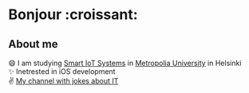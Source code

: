 <h1>Bonjour :croissant:</h1>

<h2>About  me</h2>

😄  I am studying [Smart IoT Systems](https://opinto-opas.metropolia.fi/en/88094/en/70331/TXL20S1/2164/year/2020) in [Metropolia University](https://www.google.com/search?client=safari&rls=en&q=Metropolia+university&ie=UTF-8&oe=UTF-8) in Helsinki<br>
✨ Inetrested in iOS development<br>
✌️ [My channel with jokes about IT](https://www.tiktok.com/@kateridzhe)


